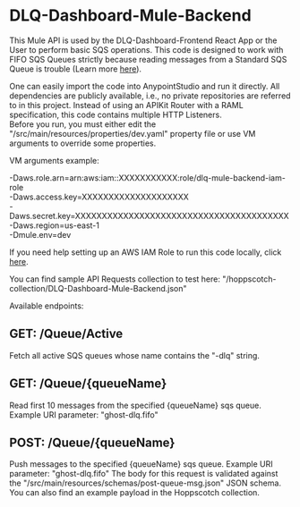 # DLQ-Dashboard-Mule-Backend

This Mule API is used by the DLQ-Dashboard-Frontend React App or the User to perform basic SQS operations. This code is designed to work with FIFO SQS Queues strictly because reading messages from a Standard SQS Queue is trouble (Learn more [here](https://help.salesforce.com/s/articleView?id=001119110&type=1)).

One can easily import the code into AnypointStudio and run it directly. All dependencies are publicly available, i.e., no private repositories are referred to in this project. Instead of using an APIKit Router with a RAML specification, this code contains multiple HTTP Listeners.\
Before you run, you must either edit the "/src/main/resources/properties/dev.yaml" property file or use VM arguments to override some properties.

VM arguments example:

-Daws.role.arn=arn:aws:iam::XXXXXXXXXXX:role/dlq-mule-backend-iam-role\
-Daws.access.key=XXXXXXXXXXXXXXXXXXXX\
-Daws.secret.key=XXXXXXXXXXXXXXXXXXXXXXXXXXXXXXXXXXXXXXXX\
-Daws.region=us-east-1\
-Dmule.env=dev

If you need help setting up an AWS IAM Role to run this code locally, click [here](https://www.loveleshkalonia.com/2023/08/role-based-aws-setup-for-mulesoft-s3-connectors-on-new-object-component.html#:~:text=and%20Private%20Space.-,Local%20Run%20Setup,-As%20previously%20mentioned).

You can find sample API Requests collection to test here: "/hoppscotch-collection/DLQ-Dashboard-Mule-Backend.json"

Available endpoints:

## GET: /Queue/Active

Fetch all active SQS queues whose name contains the "-dlq" string.

## GET: /Queue/{queueName}

Read first 10 messages from the specified {queueName} sqs queue. Example URI parameter: "ghost-dlq.fifo"

## POST: /Queue/{queueName}

Push messages to the specified {queueName} sqs queue. Example URI parameter: "ghost-dlq.fifo"
The body for this request is validated against the "/src/main/resources/schemas/post-queue-msg.json" JSON schema. You can also find an example payload in the Hoppscotch collection.
